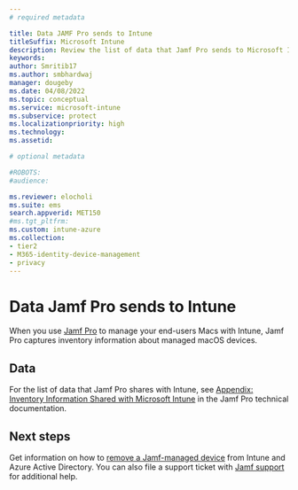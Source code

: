 ```yaml
---
# required metadata

title: Data JAMF Pro sends to Intune
titleSuffix: Microsoft Intune
description: Review the list of data that Jamf Pro sends to Microsoft Intune when you integrate Jamf Pro to manage Macs with Intune.
keywords:
author: Smritib17
ms.author: smbhardwaj
manager: dougeby
ms.date: 04/08/2022
ms.topic: conceptual
ms.service: microsoft-intune
ms.subservice: protect
ms.localizationpriority: high
ms.technology:
ms.assetid:  

# optional metadata

#ROBOTS: 
#audience:

ms.reviewer: elocholi
ms.suite: ems
search.appverid: MET150
#ms.tgt_pltfrm:
ms.custom: intune-azure
ms.collection:
- tier2
- M365-identity-device-management
- privacy
---
```




# Data Jamf Pro sends to Intune

When you use [Jamf Pro](https://www.jamf.com) to manage your end-users Macs with Intune, Jamf Pro captures inventory information about managed macOS devices.

## Data

For the list of data that Jamf Pro shares with Intune, see [Appendix: Inventory Information Shared with Microsoft Intune](https://docs.jamf.com/technical-papers/jamf-pro/microsoft-intune/10.9.0/Appendix__Inventory_Information_Shared_with_Microsoft_Intune.html) in the Jamf Pro technical documentation. 

## Next steps

Get information on how to [remove a Jamf-managed device](https://docs.jamf.com/technical-papers/jamf-pro/microsoft-intune/10.9.0/Deleting_a_Computer_from_the_Microsoft_Azure_and_Intune_Portals.html) from Intune and Azure Active Directory. You can also file a support ticket with [Jamf support](https://www.jamf.com/support/) for additional help.
